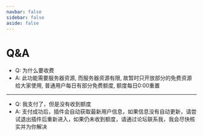 ```yaml
---
navbar: false
sidebar: false
aside: false
---
```


# Q&A

- Q: 为什么要收费
- A: 此功能需要服务器资源, 而服务器资源有限, 故暂时只开放部分的免费资源给大家使用, 普通用户每日有部分免费额度, 额度每日0:00重置

----

- Q: 我支付了，但是没有收到额度
- A: 支付成功后，插件会自动获取最新用户信息，如果信息没有自动更新，请尝试退出插件后重新进入，如果仍未收到额度，请通过论坛联系我，我会尽快核实并为你解决

